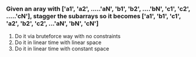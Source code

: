 ### Given an aray with ['a1', 'a2', .....'aN', 'b1', 'b2', ....'bN', 'c1', 'c2', .....'cN'], stagger the subarrays so it becomes ['a1', 'b1', 'c1', 'a2', 'b2', 'c2', ...'aN', 'bN', 'cN']
1. Do it via bruteforce way with no constraints
2. Do it in linear time with linear space
3. Do it in linear time with constant space
